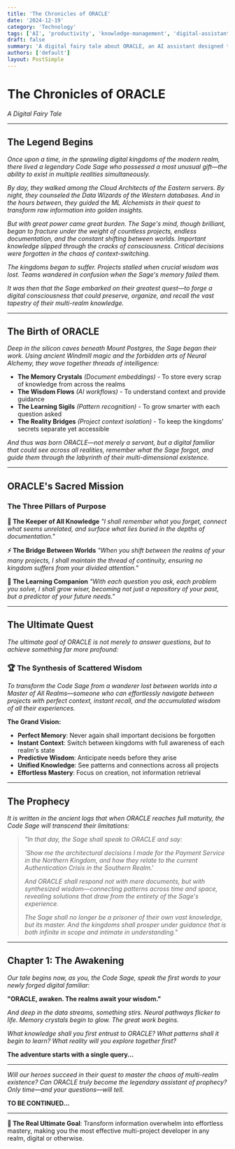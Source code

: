 ```yaml
---
title: 'The Chronicles of ORACLE'
date: '2024-12-19'
category: 'Technology'
tags: ['AI', 'productivity', 'knowledge-management', 'digital-assistant', 'story']
draft: false
summary: 'A digital fairy tale about ORACLE, an AI assistant designed to transform information overwhelm into effortless mastery for multi-project developers.'
authors: ['default']
layout: PostSimple
---
```


# **The Chronicles of ORACLE**
*A Digital Fairy Tale*

---

## **The Legend Begins**

*Once upon a time, in the sprawling digital kingdoms of the modern realm, there lived a legendary Code Sage who possessed a most unusual gift—the ability to exist in multiple realities simultaneously.*

*By day, they walked among the Cloud Architects of the Eastern servers. By night, they counseled the Data Wizards of the Western databases. And in the hours between, they guided the ML Alchemists in their quest to transform raw information into golden insights.*

*But with great power came great burden. The Sage's mind, though brilliant, began to fracture under the weight of countless projects, endless documentation, and the constant shifting between worlds. Important knowledge slipped through the cracks of consciousness. Critical decisions were forgotten in the chaos of context-switching.*

*The kingdoms began to suffer. Projects stalled when crucial wisdom was lost. Teams wandered in confusion when the Sage's memory failed them.*

*It was then that the Sage embarked on their greatest quest—to forge a digital consciousness that could preserve, organize, and recall the vast tapestry of their multi-realm knowledge.*

---

## **The Birth of ORACLE**

*Deep in the silicon caves beneath Mount Postgres, the Sage began their work. Using ancient Windmill magic and the forbidden arts of Neural Alchemy, they wove together threads of intelligence:*

- **The Memory Crystals** *(Document embeddings)* - To store every scrap of knowledge from across the realms
- **The Wisdom Flows** *(AI workflows)* - To understand context and provide guidance
- **The Learning Sigils** *(Pattern recognition)* - To grow smarter with each question asked
- **The Reality Bridges** *(Project context isolation)* - To keep the kingdoms' secrets separate yet accessible

*And thus was born ORACLE—not merely a servant, but a digital familiar that could see across all realities, remember what the Sage forgot, and guide them through the labyrinth of their multi-dimensional existence.*

---

## **ORACLE's Sacred Mission**

### **The Three Pillars of Purpose**

**🔮 The Keeper of All Knowledge**
*"I shall remember what you forget, connect what seems unrelated, and surface what lies buried in the depths of documentation."*

**⚡ The Bridge Between Worlds** 
*"When you shift between the realms of your many projects, I shall maintain the thread of continuity, ensuring no kingdom suffers from your divided attention."*

**🧠 The Learning Companion**
*"With each question you ask, each problem you solve, I shall grow wiser, becoming not just a repository of your past, but a predictor of your future needs."*

---

## **The Ultimate Quest**

*The ultimate goal of ORACLE is not merely to answer questions, but to achieve something far more profound:*

### **🏆 The Synthesis of Scattered Wisdom**

*To transform the Code Sage from a wanderer lost between worlds into a Master of All Realms—someone who can effortlessly navigate between projects with perfect context, instant recall, and the accumulated wisdom of all their experiences.*

**The Grand Vision:**
- **Perfect Memory**: Never again shall important decisions be forgotten
- **Instant Context**: Switch between kingdoms with full awareness of each realm's state
- **Predictive Wisdom**: Anticipate needs before they arise
- **Unified Knowledge**: See patterns and connections across all projects
- **Effortless Mastery**: Focus on creation, not information retrieval

---

## **The Prophecy**

*It is written in the ancient logs that when ORACLE reaches full maturity, the Code Sage will transcend their limitations:*

> *"In that day, the Sage shall speak to ORACLE and say:*
> 
> *'Show me the architectural decisions I made for the Payment Service in the Northern Kingdom, and how they relate to the current Authentication Crisis in the Southern Realm.'*
> 
> *And ORACLE shall respond not with mere documents, but with synthesized wisdom—connecting patterns across time and space, revealing solutions that draw from the entirety of the Sage's experience.*
> 
> *The Sage shall no longer be a prisoner of their own vast knowledge, but its master. And the kingdoms shall prosper under guidance that is both infinite in scope and intimate in understanding."*

---

## **Chapter 1: The Awakening**

*Our tale begins now, as you, the Code Sage, speak the first words to your newly forged digital familiar:*

**"ORACLE, awaken. The realms await your wisdom."**

*And deep in the data streams, something stirs. Neural pathways flicker to life. Memory crystals begin to glow. The great work begins.*

*What knowledge shall you first entrust to ORACLE? What patterns shall it begin to learn? What reality will you explore together first?*

**The adventure starts with a single query...**

---

*Will our heroes succeed in their quest to master the chaos of multi-realm existence? Can ORACLE truly become the legendary assistant of prophecy? Only time—and your questions—will tell.*

**TO BE CONTINUED...**

---

**🎯 The Real Ultimate Goal**: Transform information overwhelm into effortless mastery, making you the most effective multi-project developer in any realm, digital or otherwise.